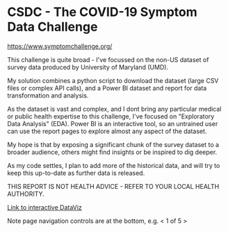 # CSDC - The COVID-19 Symptom Data Challenge

https://www.symptomchallenge.org/

This challenge is quite broad - I've focussed on the non-US dataset of survey data produced by University of Maryland (UMD). 

My solution combines a python script to download the dataset (large CSV files or complex API calls), and a Power BI dataset and report for data transformation and analysis.

As the dataset is vast and complex, and I dont bring any particular medical or public health expertise to this challenge, I've focused on "Exploratory Data Analysis" (EDA). Power BI is an interactive tool, so an untrained user can use the report pages to explore almost any aspect of the dataset.

My hope is that by exposing a significant chunk of the survey dataset to a broader audience, others might find insights or be inspired to dig deeper.

As my code settles, I plan to add more of the historical data, and will try to keep this up-to-date as further data is released.

THIS REPORT IS NOT HEALTH ADVICE - REFER TO YOUR LOCAL HEALTH AUTHORITY.

[Link to interactive DataViz](https://app.powerbi.com/view?r=eyJrIjoiZGYxZTAyZTktOGE2Yi00Mjc5LWIzMGMtNzRkMDU1ZTY1NTNhIiwidCI6ImRjMWYwNGY1LWMxZTUtNDQyOS1hODEyLTU3OTNiZTQ1YmY5ZCIsImMiOjEwfQ%3D%3D)

Note page navigation controls are at the bottom, e.g. < 1 of 5 >
